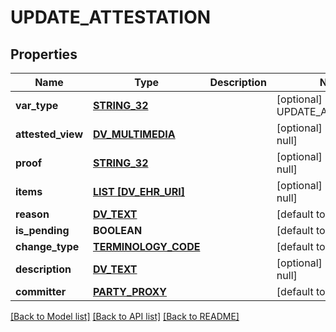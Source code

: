 # UPDATE_ATTESTATION

## Properties
Name | Type | Description | Notes
------------ | ------------- | ------------- | -------------
**var_type** | [**STRING_32**](STRING_32.md) |  | [optional] [default to UPDATE_ATTESTATION]
**attested_view** | [**DV_MULTIMEDIA**](DvMultimedia.md) |  | [optional] [default to null]
**proof** | [**STRING_32**](STRING_32.md) |  | [optional] [default to null]
**items** | [**LIST [DV_EHR_URI]**](DvEhrUri.md) |  | [optional] [default to null]
**reason** | [**DV_TEXT**](DvText.md) |  | [default to null]
**is_pending** | **BOOLEAN** |  | [default to null]
**change_type** | [**TERMINOLOGY_CODE**](TerminologyCode.md) |  | [default to null]
**description** | [**DV_TEXT**](DvText.md) |  | [optional] [default to null]
**committer** | [**PARTY_PROXY**](PartyProxy.md) |  | [default to null]

[[Back to Model list]](../README.md#documentation-for-models) [[Back to API list]](../README.md#documentation-for-api-endpoints) [[Back to README]](../README.md)


